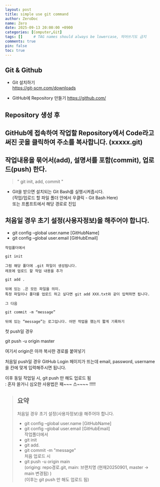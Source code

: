 ```yaml
---
layout: post
title: simple use git command
author: ZeroDoc
name: Zero
date: 2025-09-13 20:00:00 +0900
categories: [Computer,Git]
tags: []     # TAG names should always be lowercase, 띄어쓰기도 금지
comments: true
pin: false
toc: true
---
```

## Git & Github
- Git 설치하기   
 https://git-scm.com/downloads

- GitHub에 Repository 만들기
 https://github.com/

## Repository 생성 후
## GitHub에 접속하여 작업할 Repository에서 Code라고 써진 곳을 클릭하여 주소를 복사합니다. (xxxxx.git)
## 작업내용을 묶어서(add), 설명서를 포함(commit), 업로드(push) 한다.
> " git init, add, commit  "

- Git을 받으면 설치되는 Git Bash를 실행시켜줍시다.   
(작업/업로드 할 파일 폴더 안에서 우클릭 - Git Bash Here)   
또는 프롬프트에서 해당 경로로 진입

## 처음일 경우 초기 설정(사용자정보)을 해주어야 합니다.   
- git config –global user.name [GitHubName]   
- git config –global user.email [GitHubEmail]

```
작업폴더에서

git init

그럼 해당 폴더에 .git 파일이 생성됩니다.   
레포에 업로드 할 작업 내용을 추가   

git add .    

뒤에 있는 .은 모든 파일을 의미.   
특정 파일이나 폴더를 업로드 하고 싶다면 git add XXX.txt와 같이 입력하면 됩니다.   

그 다음   

git commit -m “message”

뒤에 있는 “message”는 로그입니다. 어떤 작업을 했는지 짧게 기록하기
```   

첫 push일 경우   

git push -u origin master   
  

여기서 origin은 아까 복사한 경로를 붙여넣기

처음일 push일 경우 GitHub Login 페이지가 뜨는데 email, password, username을 칸에 맞게 입력해주시면 됩니다.

이후 동일 작업일 시, git push 만 해도 업로드 됨   
: 혼자 쓸거니 심오한 사용법은 패~~~ 스~~~~  !!!!!


>## 요약   
>처음일 경우 초기 설정(사용자정보)을 해주어야 합니다.      
>- git config –global user.name [GitHubName]   
>- git config –global user.email [GitHubEmail]   
>작업폴더에서
>- git init   
>- git add.   
>- git commit -m "message"   
>처음 업로드 시   
>- git push -u  origin main   
>(origing: repo경로.git, main: 브랜치명 (현재20250901, master -> main 변경됨) )   
>(이후는 git push 만 해도 업로드 됨)
